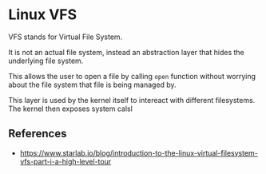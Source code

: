 # Linux VFS

VFS stands for Virtual File System.

It is not an actual file system, instead an abstraction layer that hides the underlying file system.

This allows the user to open a file by calling `open` function without worrying about the file system that file is being managed by.

This layer is used by the kernel itself to intereact with different filesystems. The kernel then exposes system calsl 

## References

- https://www.starlab.io/blog/introduction-to-the-linux-virtual-filesystem-vfs-part-i-a-high-level-tour
